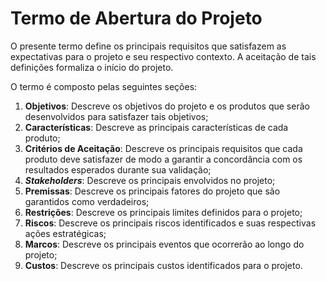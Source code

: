 # Termo de Abertura do Projeto

O presente termo define os principais requisitos que satisfazem as expectativas para o projeto e seu respectivo contexto. A aceitação de tais definições formaliza o início do projeto.

O termo é composto pelas seguintes seções:

1. **Objetivos**: Descreve os objetivos do projeto e os produtos que serão desenvolvidos para satisfazer tais objetivos;
1. **Características**: Descreve as principais características de cada produto;
1. **Critérios de Aceitação**: Descreve os principais requisitos que cada produto deve satisfazer de modo a garantir a concordância com os resultados esperados durante sua validação;
1. **_Stakeholders_**: Descreve os principais envolvidos no projeto;
1. **Premissas**: Descreve os principais fatores do projeto que são garantidos como verdadeiros;
1. **Restrições**: Descreve os principais limites definidos para o projeto;
1. **Riscos**: Descreve os principais riscos identificados e suas respectivas ações estratégicas;
1. **Marcos**: Descreve os principais eventos que ocorrerão ao longo do projeto;
1. **Custos**: Descreve os principais custos identificados para o projeto.
